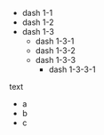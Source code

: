 - dash 1-1
- dash 1-2
- dash 1-3
    - dash 1-3-1
    - dash 1-3-2
    - dash 1-3-3
        - dash 1-3-3-1

text

* a
* b
* c
